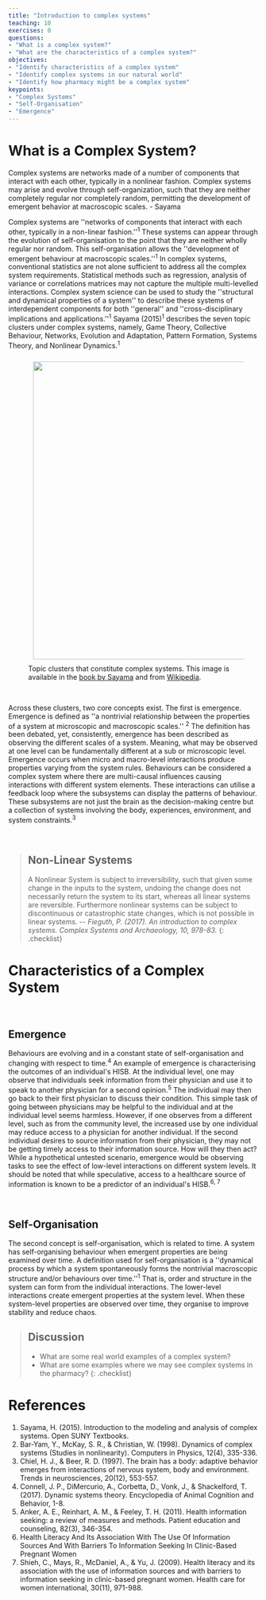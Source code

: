 ```yaml
---
title: "Introduction to complex systems"
teaching: 10
exercises: 0
questions:
- "What is a complex system?"
- "What are the characteristics of a complex system?"
objectives:
- "Identify characteristics of a complex system"
- "Identify complex systems in our natural world"
- "Identify how pharmacy might be a complex system"
keypoints:
- "Complex Systems"
- "Self-Organisation"
- "Emergence"
---
```



# What is a Complex System?



Complex systems are networks made of a number of components that interact with each other, typically in a nonlinear fashion. Complex systems may arise and evolve through self-organization, such that they are neither completely regular nor completely random, permitting the development of emergent behavior at macroscopic scales. - Sayama

Complex systems are ''networks of components that interact with each other, typically in a non-linear fashion.''<sup>1</sup> These systems can appear through the evolution of self-organisation to the point that they are neither wholly regular nor random. This self-organisation allows the ''development of emergent behaviour at macroscopic scales.''<sup>1</sup> In complex systems, conventional statistics are not alone sufficient to address all the complex system requirements. Statistical methods such as regression, analysis of variance or correlations matrices may not capture the multiple multi-levelled interactions. Complex system science can be used to study the ''structural and dynamical properties of a system'' to describe these systems of interdependent components for both ''general'' and ''cross-disciplinary implications and applications.''<sup>1</sup> Sayama (2015)<sup>1</sup> describes the seven topic clusters under complex systems, namely, Game Theory, Collective Behaviour, Networks, Evolution and Adaptation, Pattern Formation, Systems Theory, and Nonlinear Dynamics.<sup>1</sup>


<figure>
  <!-- <img src="{{ page.root }}/fig/sayama_complex_system.png" style="margin:10px;width:600px"/> -->
  <img src="https://upload.wikimedia.org/wikipedia/commons/d/de/Complex_systems_organizational_map.jpg" style="margin:10px;width:600px"/>
  <figcaption> Topic clusters that constitute complex systems. This image is available in the <a href="https://open.umn.edu/opentextbooks/textbooks/233">book by Sayama</a> and from <a href="https://en.wikipedia.org/wiki/Complex_system">Wikipedia</a>.  </figcaption>
</figure><br>

Across these clusters, two core concepts exist. The first is emergence. Emergence is defined as ''a nontrivial relationship between the properties of a system at microscopic and macroscopic scales.'' <sup>2</sup> The definition has been debated, yet, consistently, emergence has been described as observing the different scales of a system. Meaning, what may be observed at one level can be fundamentally different at a sub or microscopic level. Emergence occurs when micro and macro-level interactions produce properties varying from the system rules. Behaviours can be considered a complex system where there are multi-causal influences causing interactions with different system elements. These interactions can utilise a feedback loop where the subsystems can display the patterns of behaviour. These subsystems are not just the brain as the decision-making centre but a collection of systems involving the body, experiences, environment, and system constraints.<sup>3</sup> 

<br>

> ## Non-Linear Systems
>
> A Nonlinear System is subject to irreversibility, such that given some change in the inputs to the system, undoing the change does not necessarily return the system to its start, whereas all linear systems are reversible. Furthermore nonlinear systems can be subject to discontinuous or catastrophic state changes, which is not possible in linear systems.
>  -- <cite>Fieguth, P. (2017). An introduction to complex systems. Complex Systems and Archaeology, 10, 978-83.</cite>
{: .checklist}


# Characteristics of a Complex System



<br>

## Emergence

Behaviours are evolving and in a constant state of self-organisation and changing with respect to time.<sup>4</sup> An example of emergence is characterising the outcomes of an individual's HISB. At the individual level, one may observe that individuals seek information from their physician and use it to speak to another physician for a second opinion.<sup>5</sup> The individual may then go back to their first physician to discuss their condition. This simple task of going between physicians may be helpful to the individual and at the individual level seems harmless. However, if one observes from a different level, such as from the community level, the increased use by one individual may reduce access to a physician for another individual. If the second individual desires to source information from their physician, they may not be getting timely access to their information source. How will they then act? While a hypothetical untested scenario, emergence would be observing tasks to see the effect of low-level interactions on different system levels. It should be noted that while speculative, access to a healthcare source of information is known to be a predictor of an individual's HISB.<sup>6, 7</sup>


<br>

## Self-Organisation

The second concept is self-organisation, which is related to time. A system has self-organising behaviour when emergent properties are being examined over time. A definition used for self-organisation is a ''dynamical process by which a system spontaneously forms the nontrivial macroscopic structure and/or behaviours over time.''<sup>1</sup> That is, order and structure in the system can form from the individual interactions. The lower-level interactions create emergent properties at the system level. When these system-level properties are observed over time, they organise to improve stability and reduce chaos.
<br>

> ## Discussion
>
> - What are some real world examples of a complex system?
> - What are some examples where we may see complex systems in the pharmacy?
{: .checklist}


# References
1. Sayama, H. (2015). Introduction to the modeling and analysis of complex systems. Open SUNY Textbooks.
2. Bar-Yam, Y., McKay, S. R., & Christian, W. (1998). Dynamics of complex systems (Studies in nonlinearity). Computers in Physics, 12(4), 335-336.
3. Chiel, H. J., & Beer, R. D. (1997). The brain has a body: adaptive behavior emerges from interactions of nervous system, body and environment. Trends in neurosciences, 20(12), 553-557.
4. Connell, J. P., DiMercurio, A., Corbetta, D., Vonk, J., & Shackelford, T. (2017). Dynamic systems theory. Encyclopedia of Animal Cognition and Behavior, 1-8.
5. Anker, A. E., Reinhart, A. M., & Feeley, T. H. (2011). Health information seeking: a review of measures and methods. Patient education and counseling, 82(3), 346-354.
6. Health Literacy And Its Association With The Use Of Information Sources And With Barriers To Information Seeking In Clinic-Based Pregnant Women
7. Shieh, C., Mays, R., McDaniel, A., & Yu, J. (2009). Health literacy and its association with the use of information sources and with barriers to information seeking in clinic-based pregnant women. Health care for women international, 30(11), 971-988.


